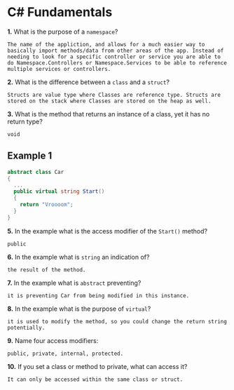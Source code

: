 # C# Fundamentals


**1.** What is the purpose of a `namespace`?
<!-- enter you answer in the space below -->
```
The name of the appliction, and allows for a much easier way to basically import methods/data from other areas of the app. Instead of needing to look for a specific controller or service you are able to do Namespace.Controllers or Namespace.Services to be able to reference multiple services or controllers. 
```
**2.** What is the difference between a `class` and a `struct`?
<!-- enter you answer in the space below -->
```
Structs are value type where Classes are reference type. Structs are stored on the stack where Classes are stored on the heap as well.
```
**3.** What is the method that returns an instance of a class, yet it has no return type?
<!-- enter you answer in the space below -->
```
void
```
## Example 1
```c#
abstract class Car
{
  ...
  public virtual string Start()
  {
    return "Vroooom";
  }
}
```
**5.** In the example what is the access modifier of the `Start()` method?
<!-- enter you answer in the space below -->
```
public
```
**6.** In the example what is `string` an indication of?
<!-- enter you answer in the space below -->
```
the result of the method. 
```
**7.** In the example what is `abstract` preventing?
<!-- enter you answer in the space below -->
```
it is preventing Car from being modified in this instance.
```
**8.** In the example what is the purpose of `virtual`?
<!-- enter you answer in the space below -->
```
it is used to modify the method, so you could change the return string potentially.
```
**9.** Name four access modifiers:
<!-- enter you answer in the space below -->
```
public, private, internal, protected.
```
**10.** If you set a class or method to private, what can access it?
<!-- enter you answer in the space below -->
```
It can only be accessed within the same class or struct. 
```